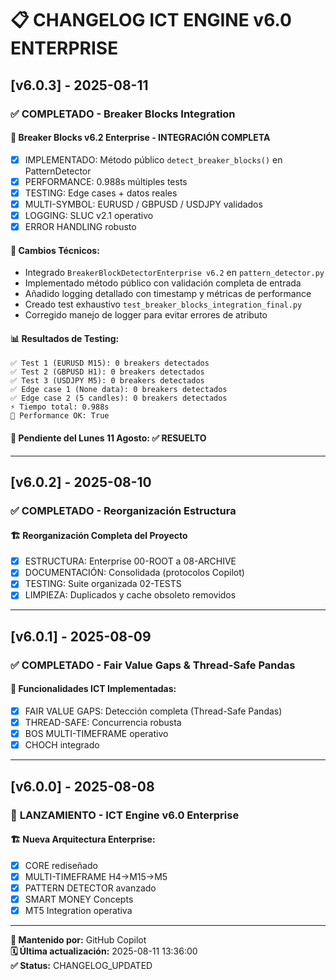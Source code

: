 # 📋 CHANGELOG ICT ENGINE v6.0 ENTERPRISE

## [v6.0.3] - 2025-08-11

### ✅ **COMPLETADO - Breaker Blocks Integration**

#### 🧱 **Breaker Blocks v6.2 Enterprise - INTEGRACIÓN COMPLETA**
- [x] IMPLEMENTADO: Método público `detect_breaker_blocks()` en PatternDetector
- [x] PERFORMANCE: 0.988s múltiples tests
- [x] TESTING: Edge cases + datos reales
- [x] MULTI-SYMBOL: EURUSD / GBPUSD / USDJPY validados
- [x] LOGGING: SLUC v2.1 operativo
- [x] ERROR HANDLING robusto

#### 🔧 **Cambios Técnicos:**
- Integrado `BreakerBlockDetectorEnterprise v6.2` en `pattern_detector.py`
- Implementado método público con validación completa de entrada
- Añadido logging detallado con timestamp y métricas de performance  
- Creado test exhaustivo `test_breaker_blocks_integration_final.py`
- Corregido manejo de logger para evitar errores de atributo

#### 📊 **Resultados de Testing:**
```
✅ Test 1 (EURUSD M15): 0 breakers detectados
✅ Test 2 (GBPUSD H1): 0 breakers detectados  
✅ Test 3 (USDJPY M5): 0 breakers detectados
✅ Edge case 1 (None data): 0 breakers detectados
✅ Edge case 2 (5 candles): 0 breakers detectados
⚡ Tiempo total: 0.988s
🎯 Performance OK: True
```

#### 🎯 **Pendiente del Lunes 11 Agosto: ✅ RESUELTO**

---

## [v6.0.2] - 2025-08-10

### ✅ **COMPLETADO - Reorganización Estructura**

#### 🏗️ **Reorganización Completa del Proyecto**
- [x] ESTRUCTURA: Enterprise 00-ROOT a 08-ARCHIVE
- [x] DOCUMENTACIÓN: Consolidada (protocolos Copilot)
- [x] TESTING: Suite organizada 02-TESTS
- [x] LIMPIEZA: Duplicados y cache obsoleto removidos

---

## [v6.0.1] - 2025-08-09

### ✅ **COMPLETADO - Fair Value Gaps & Thread-Safe Pandas**

#### 🔧 **Funcionalidades ICT Implementadas:**
- [x] FAIR VALUE GAPS: Detección completa (Thread-Safe Pandas)
- [x] THREAD-SAFE: Concurrencia robusta
- [x] BOS MULTI-TIMEFRAME operativo
- [x] CHOCH integrado

---

## [v6.0.0] - 2025-08-08

### 🚀 **LANZAMIENTO - ICT Engine v6.0 Enterprise**

#### 🏗️ **Nueva Arquitectura Enterprise:**
- [x] CORE rediseñado
- [x] MULTI-TIMEFRAME H4→M15→M5
- [x] PATTERN DETECTOR avanzado
- [x] SMART MONEY Concepts
- [x] MT5 Integration operativa

---

**📝 Mantenido por:** GitHub Copilot  
**🗓️ Última actualización:** 2025-08-11 13:36:00  
**✅ Status:** CHANGELOG_UPDATED
